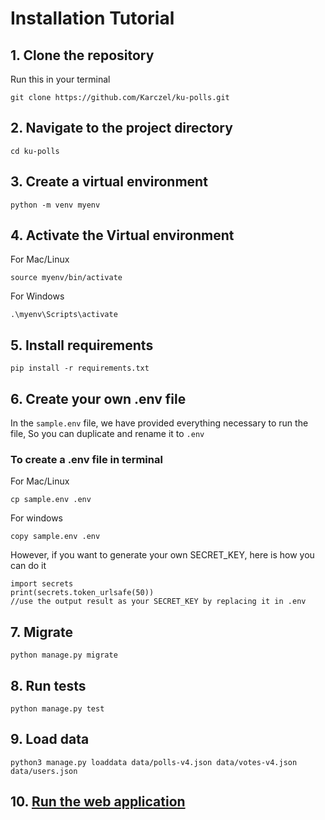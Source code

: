 # Installation Tutorial
## 1. Clone the repository
Run this in your terminal
```
git clone https://github.com/Karczel/ku-polls.git
```
## 2. Navigate to the project directory
```commandline
cd ku-polls
```
## 3. Create a virtual environment
```commandline
python -m venv myenv
```
## 4. Activate the Virtual environment
For Mac/Linux
```commandline
source myenv/bin/activate
```
For Windows
```commandline
.\myenv\Scripts\activate
```
## 5. Install requirements
```
pip install -r requirements.txt
```
## 6. Create your own .env file
In the `sample.env` file, we have provided everything necessary to run the file,
So you can duplicate and rename it to `.env`
### To create a .env file in terminal
For Mac/Linux
```commandline
cp sample.env .env
```
For windows
```commandline
copy sample.env .env
```
However, if you want to generate your own SECRET_KEY, here is how you can do it
```commandline
import secrets
print(secrets.token_urlsafe(50))
//use the output result as your SECRET_KEY by replacing it in .env
```

## 7. Migrate
```commandline
python manage.py migrate
```

## 8. Run tests
```commandline
python manage.py test
```

## 9. Load data
```commandline
python3 manage.py loaddata data/polls-v4.json data/votes-v4.json data/users.json
```

## 10. [Run the web application](Running.md)
